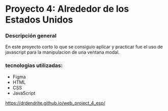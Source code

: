 # Proyecto 4: Alrededor de los Estados Unidos

### Descripción general

En este proyecto corto lo que se consiguio aplicar y practicar fue el uso de javascript para la manipulacion de una ventana modal.

### tecnologias utilizadas:
- Figma
- HTML
- CSS
- JavaScript

https://drdendrite.github.io/web_project_4_esp/